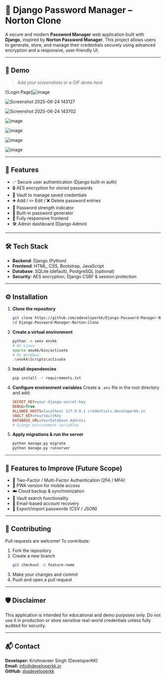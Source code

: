 
# 🔐 Django Password Manager – Norton Clone

A secure and modern **Password Manager** web application built with **Django**, inspired by **Norton Password Manager**. This project allows users to generate, store, and manage their credentials securely using advanced encryption and a responsive, user-friendly UI.

---

## 📸 Demo

> *Add your screenshots or a GIF demo here*

![Login Page]![image](https://github.com/user-attachments/assets/ed46154f-fd93-484c-aa34-bace84895082)

![Screenshot 2025-06-24 143127](https://github.com/user-attachments/assets/8b03405b-cee2-4fd3-8a00-9ac663222732)

![Screenshot 2025-06-24 143702](https://github.com/user-attachments/assets/e55a1b5e-0977-470b-961c-3a57f8efcd62)

![image](https://github.com/user-attachments/assets/92bad8b9-7999-4cfd-806e-b08691d360f8)

![image](https://github.com/user-attachments/assets/dacca035-6d1a-42e8-bbcf-c311d39e57c4)

![image](https://github.com/user-attachments/assets/3265e5a9-a181-4909-9d04-f9c75cdb4c7a)

![image](https://github.com/user-attachments/assets/3584e94c-8b1a-4aba-8a98-b726bb8550fc)


---

## 🚀 Features

- ✅ Secure user authentication (Django built-in auth)
- 🔒 AES encryption for stored passwords
- 📁 Vault to manage saved credentials
- ➕ Add / ✏️ Edit / ❌ Delete password entries
- 🧠 Password strength indicator
- 🔐 Built-in password generator
- 📱 Fully responsive frontend
- 🛠 Admin dashboard (Django Admin)

---

## 🛠 Tech Stack

- **Backend**: Django (Python)
- **Frontend**: HTML, CSS, Bootstrap, JavaScript
- **Database**: SQLite (default), PostgreSQL (optional)
- **Security**: AES encryption, Django CSRF & session protection

---

## ⚙️ Installation

1. **Clone the repository**
   ```bash
   git clone https://github.com/adeveloperkk/Django-Password-Manager-Norton-Clone.git
   cd Django-Password-Manager-Norton-Clone
   ```

2. **Create a virtual environment**
   ```bash
   python -m venv envkk
   # On Linux
   source envkk/bin/activate
   # On Windows:
   .\envkk\Scripts\activate
   ```

3. **Install dependencies**
   ```bash
   pip install -r requirements.txt
   ```

4. **Configure environment variables**
   Create a `.env` file in the root directory and add:
   ```ini
   SECRET_KEY=your-django-secret-key
   DEBUG=True
   ALLOWED_HOSTS=localhost 127.0.0.1 credentials.developerkk.in
   VAULT_KEY=YourVaultKey
   DATABASE_URL=YourDatabase Address
   # Django environment variables
   ```

5. **Apply migrations & run the server**
   ```bash
   python manage.py migrate
   python manage.py runserver
   ```

---

## 🧪 Features to Improve (Future Scope)

- 🔁 Two-Factor / Multi-Factor Authentication (2FA / MFA)
- 📱 PWA version for mobile access
- ☁️ Cloud backup & synchronization
- 🔎 Vault search functionality
- 📩 Email-based account recovery
- 🧾 Export/import passwords (CSV / JSON)

---

## 🤝 Contributing

Pull requests are welcome! To contribute:

1. Fork the repository  
2. Create a new branch  
   ```bash
   git checkout -b feature-name
   ```
3. Make your changes and commit  
4. Push and open a pull request

---

## 🛡️ Disclaimer

This application is intended for educational and demo purposes only. Do not use it in production or store sensitive real-world credentials unless fully audited for security.

---

## 📬 Contact

**Developer:** Krishnaveer Singh (DeveloperKK)  
**Email:** [info@developerkk.in](mailto:info@developerkk.in)  
**GitHub:** [@adeveloperkk](https://github.com/adeveloperkk)

